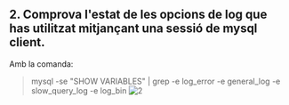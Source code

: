 ## 2. Comprova l'estat de les opcions de log que has utilitzat mitjançant una sessió de mysql client.  

Amb la comanda:
> mysql -se "SHOW VARIABLES" | grep -e log_error -e general_log -e slow_query_log -e log_bin
> ![2]()
